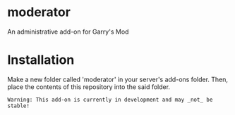 moderator
=========

An administrative add-on for Garry's Mod

Installation
=========
Make a new folder called 'moderator' in your server's add-ons folder. Then, place the contents of this repository into the said folder.

`Warning: This add-on is currently in development and may _not_ be stable!`
